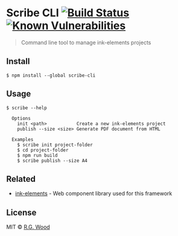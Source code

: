 # Scribe CLI [![Build Status](https://travis-ci.org/ink-elements/scribe-cli.svg?branch=master)](https://travis-ci.org/ink-elements/scribe-cli) [![Known Vulnerabilities](https://snyk.io/test/github/ink-elements/scribe-cli/badge.svg?targetFile=package.json)](https://snyk.io/test/github/ink-elements/scribe-cli?targetFile=package.json)

> Command line tool to manage ink-elements projects

## Install

```
$ npm install --global scribe-cli
```

## Usage

```
$ scribe --help

  Options
    init <path>           Create a new ink-elements project
    publish --size <size> Generate PDF document from HTML

  Examples
    $ scribe init project-folder
    $ cd project-folder
    $ npm run build
    $ scribe publish --size A4
```

## Related

- [ink-elements](https://github.com/rgladwell/ink-elements) - Web component library used for this framework

## License

MIT © [R.G. Wood](https://grislyeye.com)
